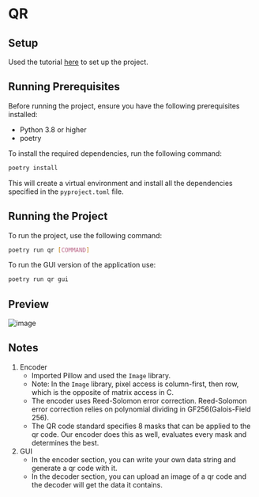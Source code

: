 # QR

## Setup

Used the tutorial [here](https://cjolowicz.github.io/posts/hypermodern-python-01-setup/) to set up the project.

## Running Prerequisites

Before running the project, ensure you have the following prerequisites installed:

- Python 3.8 or higher
- poetry

To install the required dependencies, run the following command:

```sh
poetry install
```

This will create a virtual environment and install all the dependencies specified in the `pyproject.toml` file.

## Running the Project

To run the project, use the following command:

```sh
poetry run qr [COMMAND]
```

To run the GUI version of the application use:
```sh
poetry run qr gui
```

## Preview
![image](https://github.com/user-attachments/assets/fe9206a1-1237-4c06-9d8c-3e9e0ba7aa52)

## Notes

1. Encoder
    - Imported Pillow and used the `Image` library.
    - Note: In the `Image` library, pixel access is column-first, then row, which is the opposite of matrix access in C.
    - The encoder uses Reed-Solomon error correction. Reed-Solomon error correction relies on polynomial dividing in GF256(Galois-Field 256).
    - The QR code standard specifies 8 masks that can be applied to the qr code. Our encoder does this as well, evaluates every mask and determines the best.
2. GUI
    - In the encoder section, you can write your own data string and generate a qr code with it.
    - In the decoder section, you can upload an image of a qr code and the decoder will get the data it contains.
